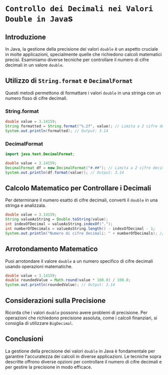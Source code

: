 # `Controllo dei Decimali nei Valori Double in Java`s

## Introduzione
In Java, la gestione della precisione dei valori `double` è un aspetto cruciale in molte applicazioni, specialmente quelle che richiedono calcoli matematici precisi. Esaminiamo diverse tecniche per controllare il numero di cifre decimali in un valore `double`.

## Utilizzo di `String.format` e `DecimalFormat`
Questi metodi permettono di formattare i valori `double` in una stringa con un numero fisso di cifre decimali.

### String.format
```java
double value = 3.14159;
String formatted = String.format("%.2f", value); // Limita a 2 cifre decimali
System.out.println(formatted); // Output: 3.14
```

### DecimalFormat
```java
import java.text.DecimalFormat;

double value = 3.14159;
DecimalFormat df = new DecimalFormat("#.##"); // Limita a 2 cifre decimali
System.out.println(df.format(value)); // Output: 3.14
```

## Calcolo Matematico per Controllare i Decimali
Per determinare il numero esatto di cifre decimali, converti il `double` in una stringa e analizzala.

```java
double value = 3.14159;
String valueAsString = Double.toString(value);
int indexOfDecimal = valueAsString.indexOf(".");
int numberOfDecimals = valueAsString.length() - indexOfDecimal - 1;
System.out.println("Numero di cifre decimali: " + numberOfDecimals); // Output: 5
```

## Arrotondamento Matematico
Puoi arrotondare il valore `double` a un numero specifico di cifre decimali usando operazioni matematiche.

```java
double value = 3.14159;
double roundedValue = Math.round(value * 100.0) / 100.0;
System.out.println(roundedValue); // Output: 3.14
```

## Considerazioni sulla Precisione
Ricorda che i valori `double` possono avere problemi di precisione. Per operazioni che richiedono precisione assoluta, come i calcoli finanziari, si consiglia di utilizzare `BigDecimal`.

## Conclusioni
La gestione della precisione dei valori `double` in Java è fondamentale per garantire l'accuratezza dei calcoli in diverse applicazioni. Le tecniche sopra descritte offrono diverse opzioni per controllare il numero di cifre decimali e per gestire la precisione in modo efficace.

